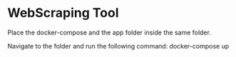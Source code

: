 # WebScraping Tool 

Place the docker-compose and the app folder inside the same folder.


Navigate to the folder and run the following command: docker-compose up
